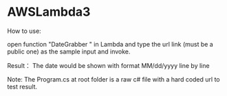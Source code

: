 # AWSLambda3

How to use:

open function "DateGrabber " in Lambda and type the url link (must be a public one) as the sample input and invoke. 

Result： 
The date would be shown with format MM/dd/yyyy line by line


Note:
The Program.cs at root folder is a raw c# file with a hard coded url to test result.
